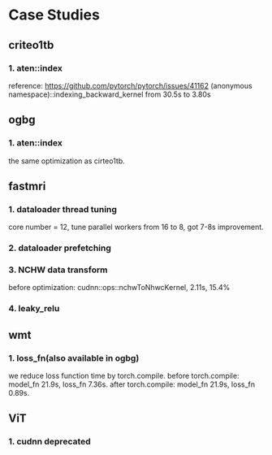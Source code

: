 # Case Studies
## criteo1tb
### 1. aten::index
reference: https://github.com/pytorch/pytorch/issues/41162
(anonymous namespace)::indexing_backward_kernel from 30.5s to 3.80s

## ogbg

### 1. aten::index

the same optimization as cirteo1tb.

## fastmri

### 1. dataloader thread tuning

core number = 12, tune parallel workers from 16 to 8, got 7-8s improvement.

### 2. dataloader prefetching



### 3. NCHW data transform

before optimization: cudnn::ops::nchwToNhwcKernel, 2.11s, 15.4%

### 4. leaky_relu

## wmt
### 1. loss_fn(also available in ogbg)
we reduce loss function time by torch.compile.
before torch.compile: model_fn 21.9s, loss_fn 7.36s.
after torch.compile: model_fn 21.9s, loss_fn 0.89s.

## ViT

### 1. cudnn deprecated

